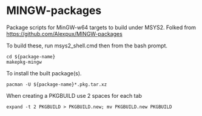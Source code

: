 MINGW-packages
==============

Package scripts for MinGW-w64 targets to build under MSYS2.
Folked from https://github.com/Alexpux/MINGW-packages

To build these, run msys2_shell.cmd then from the bash prompt.

    cd ${package-name}
    makepkg-mingw

To install the built package(s).

    pacman -U ${package-name}*.pkg.tar.xz

When creating a PKGBUILD use 2 spaces for each tab

    expand -t 2 PKGBUILD > PKGBUILD.new; mv PKGBUILD.new PKGBUILD

